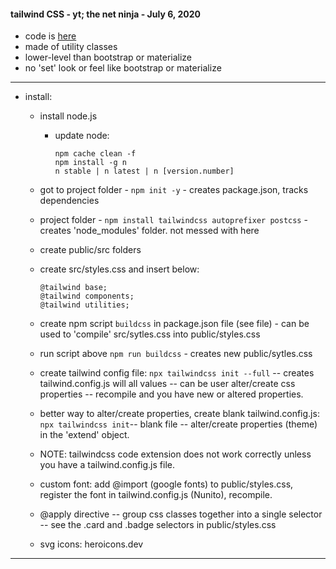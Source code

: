 #### tailwind CSS - yt; the net ninja - July 6, 2020 
* code is [here](https://github.com/iamshaunjp/tailwind-tutorial/blob/lesson-2/public/index.html)
* made of utility classes
* lower-level than bootstrap or materialize
* no 'set' look or feel like bootstrap or materialize
---
* install:
    * install node.js
        * update node:
            ```
            npm cache clean -f
            npm install -g n
            n stable | n latest | n [version.number]
            ```

    * got to project folder - `npm init -y` - creates package.json, tracks dependencies
    * project folder - `npm install tailwindcss autoprefixer postcss` - creates 'node_modules' folder. not messed with here
    * create public/src folders
    * create src/styles.css and insert below:
        ```
        @tailwind base;
        @tailwind components;
        @tailwind utilities;
        ```
    * create npm script `buildcss` in package.json file (see file) - can be used to 'compile'  src/sytles.css into public/styles.css
    * run script above `npm run buildcss` - creates new public/sytles.css
    * create tailwind config file: `npx tailwindcss init --full` -- creates tailwind.config.js will all values --  can be user alter/create css properties  -- recompile and you have new or altered properties.
    * better way to alter/create properties, create blank tailwind.config.js: `npx tailwindcss init`-- blank file -- alter/create properties (theme) in the 'extend' object.
    * NOTE: tailwindcss code extension does not work correctly unless you have a tailwind.config.js file.
    * custom font: add @import (google fonts) to public/styles.css, register the font in tailwind.config.js (Nunito), recompile.
    * @apply directive -- group css classes together into a single selector -- see the .card and .badge selectors in public/styles.css
    * svg icons: heroicons.dev
---






    





